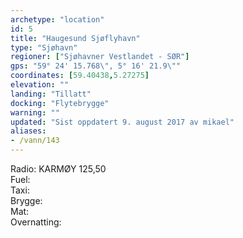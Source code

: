 ```yaml
---
archetype: "location"
id: 5
title: "Haugesund Sjøflyhavn"
type: "Sjøhavn"
regioner: ["Sjøhavner Vestlandet - SØR"]
gps: "59° 24' 15.768\", 5° 16' 21.9\""
coordinates: [59.40438,5.27275]
elevation: ""
landing: "Tillatt"
docking: "Flytebrygge"
warning: ""
updated: "Sist oppdatert 9. august 2017 av mikael"
aliases:
- /vann/143
---
```


Radio:  KARMØY 125,50\
Fuel:\
Taxi:\
Brygge:\
Mat:\
Overnatting:
